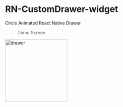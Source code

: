 # RN-CustomDrawer-widget
Circle Animated React Native Drawer

>Demo Screen
<img src="screen.gif" alt="drawer" width="200"/>